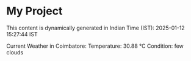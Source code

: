 # My Project

This content is dynamically generated in Indian Time (IST): 2025-01-12 15:27:44 IST


Current Weather in Coimbatore:
Temperature: 30.88 °C
Condition: few clouds
